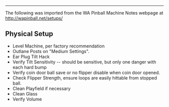 ***
The following was imported from the WA Pinball Machine Notes webpage at http://wapinball.net/setups/
## Physical Setup
-   Level Machine, per factory recommendation
-   Outlane Posts on "Medium Settings".
-   Ear Plug Tilt Hack
-   Verify Tilt Sensitivity -- should be sensitive, but only one danger with each hard bump
-   Verify coin door ball save or no flipper disable when coin door opened.
-   Check Flipper Strength, ensure loops are easily hittable from stopped ball.
-   Clean Playfield if necessary
-   Clean Glass
-   Verify Volume
